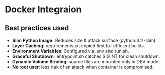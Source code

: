 # Docker Integraion

## Best practices used

- **Slim Python Image**: Reduces size & attack surface (python:3.11-slim).
- **Layer Caching**: requirements.txt copied first for efficient builds.
- **Environment Variables**: Configured via .env and run.sh.
- **Graceful Shutdown**: entrypoint.sh catches SIGINT for clean shutdown.
- **Dynamic Volume Binding**: source files are mounted only in DEV mode.
- **No root user**: less risk of an attack when container is compromised.
